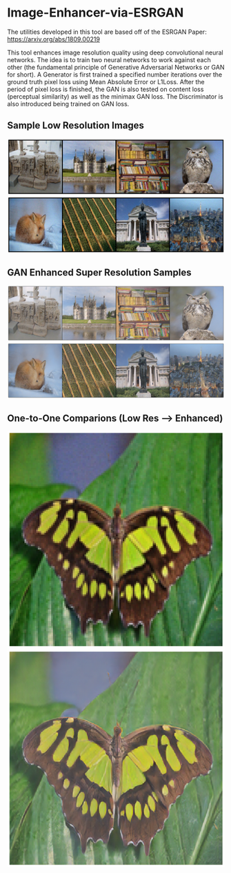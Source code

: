 # Image-Enhancer-via-ESRGAN
The utilities developed in this tool are based off of the ESRGAN Paper: https://arxiv.org/abs/1809.00219

This tool enhances image resolution quality using deep convolutional neural networks. The idea is to train two neural networks to work against each other (the fundamental principle of Generative Adversarial Networks or GAN for short). A Generator is first trained a specified number iterations over the ground truth pixel loss using Mean Absolute Error or L1Loss. After the period of pixel loss is finished, the GAN is also tested on content loss (perceptual similarity) as well as the minimax GAN loss. The Discriminator is also introduced being trained on GAN loss. 

## Sample Low Resolution Images

![](data/uploads/low_res_samples.png)
![](data/uploads/low_res_samples2.png)

## GAN Enhanced Super Resolution Samples

![](data/uploads/gan_improved_samples_brightened.png)
![](data/uploads/gan_improved_sample2_brightened.png)

## One-to-One Comparions (Low Res --> Enhanced)

![](data/uploads/121_lr.png) ![](data/uploads/121_enhanced.png)
